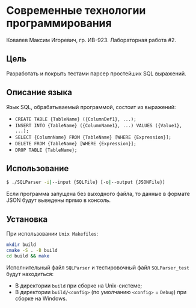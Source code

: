 # Современные технологии программирования
Ковалев Максим Игоревич, гр. ИВ-923. Лабораторная работа #2.

## Цель
Разработать и покрыть тестами парсер простейших SQL выражений.

## Описание языка
Язык SQL, обрабатываемый программой, состоит из выражений:
* `CREATE TABLE {TableName} ({ColumnDef1}, ...);`
* `INSERT INTO {TableName} ({ColumnName1}, ...) VALUES ({Value1}, ...);`
* `SELECT {ColumnName} FROM {TableName} [WHERE {Expression}];`
* `DELETE FROM {TableName} [WHERE {Expression}];`
* `DROP TABLE {TableName};`

## Использование
```bash
$ ./SQLParser -i|--input {SQLFile} [-o|--output {JSONFile}]
```
Если программа запущена без выходного файла, то данные в формате JSON будут выведены прямо в консоль.

## Установка
При использовании `Unix Makefiles`:
```bash
mkdir build
cmake -S . -B build
cd build && make
```
Исполнительный файл `SQLParser` и тестировочный файл `SQLParser_test` будут находиться:
 * В директории `build` при сборке на Unix-системе;
 * В директории `build/<config>` (по умолчанию `<config>` = `Debug`) при сборке на Windows.
